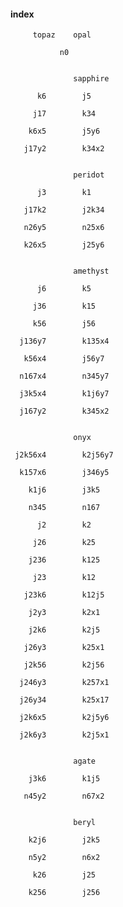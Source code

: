 #### index 


         topaz    opal 

               n0 


                  sapphire 

          k6        j5 

         j17        k34 

        k6x5        j5y6 

       j17y2        k34x2 


                  peridot 

          j3        k1 

       j17k2        j2k34 

       n26y5        n25x6 

       k26x5        j25y6 


                  amethyst 

          j6        k5 

         j36        k15 

         k56        j56 

      j136y7        k135x4 

       k56x4        j56y7 

      n167x4        n345y7 

      j3k5x4        k1j6y7 

      j167y2        k345x2 


                  onyx 

     j2k56x4        k2j56y7 

      k157x6        j346y5 

        k1j6        j3k5 

        n345        n167 

          j2        k2 

         j26        k25 

        j236        k125 

         j23        k12 

       j23k6        k12j5 

        j2y3        k2x1 

        j2k6        k2j5 

       j26y3        k25x1 

       j2k56        k2j56 

      j246y3        k257x1 

      j26y34        k25x17 

      j2k6x5        k2j5y6 

      j2k6y3        k2j5x1 


                  agate 

        j3k6        k1j5  

       n45y2        n67x2 


                  beryl 

        k2j6        j2k5 

        n5y2        n6x2 

         k26        j25 

        k256        j256 

